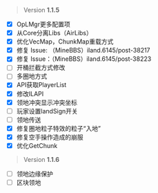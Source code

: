 > Version **1.1.5**

 - [x] OpLMgr更多配置项
 - [x] 从Core分离Libs（AirLibs）
 - [x] 优化VecMap，ChunkMap重载方式
 - [x] 修复 Issue: （MineBBS）iland.6145/post-38217
 - [x] 修复 Issue：（MineBBS）iland.6145/post-38223
 - [ ] 开桶拦截方式修改
 - [ ] 多圈地方式
 - [x] API获取PlayerList
 - [x] 修改ILAPI
 - [x] 领地冲突显示冲突坐标
 - [ ] 玩家设置landSign开关
 - [ ] 领地传送
 - [x] 修复圈地粒子特效的粒子“入地”
 - [x] 修复空手操作造成的崩服
 - [x] 优化GetChunk

 > Version **1.1.6**

 - [ ] 领地边缘保护
 - [ ] 区块领地